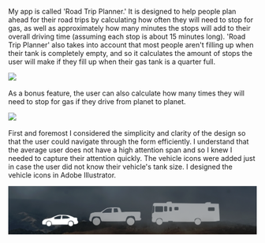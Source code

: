 My app is called 'Road Trip Planner.' It is designed to help people plan ahead for their road trips by calculating how often they will need to stop for gas, as well as approximately how many minutes the stops will add to their overall driving time (assuming each stop is about 15 minutes long). 'Road Trip Planner' also takes into account that most people aren't filling up when their tank is completely empty, and so it calculates the amount of stops the user will make if they fill up when their gas tank is a quarter full.

![](images/screen-shot.png)

As a bonus feature, the user can also calculate how many times they will need to stop for gas if they drive from planet to planet.

![](images/screen-shot-mars.png)

First and foremost I considered the simplicity and clarity of the design so that the user could navigate through the form efficiently. I understand that the average user does not have a high attention span and so I knew I needed to capture their attention quickly. The vehicle icons were added just in case the user did not know their vehicle's tank size. I designed the vehicle icons in Adobe Illustrator.

![](images/screen-shot-cars.png)
